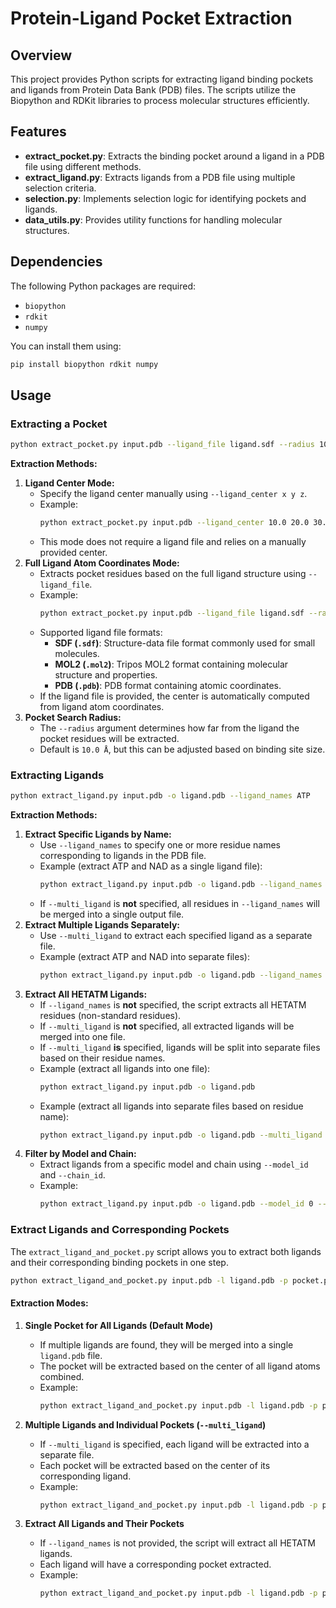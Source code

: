 # Protein-Ligand Pocket Extraction

## Overview
This project provides Python scripts for extracting ligand binding pockets and ligands from Protein Data Bank (PDB) files. The scripts utilize the Biopython and RDKit libraries to process molecular structures efficiently.

## Features
- **extract_pocket.py**: Extracts the binding pocket around a ligand in a PDB file using different methods.
- **extract_ligand.py**: Extracts ligands from a PDB file using multiple selection criteria.
- **selection.py**: Implements selection logic for identifying pockets and ligands.
- **data_utils.py**: Provides utility functions for handling molecular structures.

## Dependencies
The following Python packages are required:
- `biopython`
- `rdkit`
- `numpy`

You can install them using:
```sh
pip install biopython rdkit numpy
```

## Usage

### Extracting a Pocket
```sh
python extract_pocket.py input.pdb --ligand_file ligand.sdf --radius 10.0 -o pocket.pdb
```
**Extraction Methods:**
1. **Ligand Center Mode:**
   - Specify the ligand center manually using `--ligand_center x y z`.
   - Example:
     ```sh
     python extract_pocket.py input.pdb --ligand_center 10.0 20.0 30.0 --radius 10.0 -o pocket.pdb
     ```
   - This mode does not require a ligand file and relies on a manually provided center.
2. **Full Ligand Atom Coordinates Mode:**
   - Extracts pocket residues based on the full ligand structure using `--ligand_file`.
   - Example:
     ```sh
     python extract_pocket.py input.pdb --ligand_file ligand.sdf --radius 10.0 -o pocket.pdb
     ```
   - Supported ligand file formats:
     - **SDF (`.sdf`)**: Structure-data file format commonly used for small molecules.
     - **MOL2 (`.mol2`)**: Tripos MOL2 format containing molecular structure and properties.
     - **PDB (`.pdb`)**: PDB format containing atomic coordinates.
   - If the ligand file is provided, the center is automatically computed from ligand atom coordinates.
3. **Pocket Search Radius:**
   - The `--radius` argument determines how far from the ligand the pocket residues will be extracted.
   - Default is `10.0 Å`, but this can be adjusted based on binding site size.

### Extracting Ligands
```sh
python extract_ligand.py input.pdb -o ligand.pdb --ligand_names ATP
```
**Extraction Methods:**
1. **Extract Specific Ligands by Name:**
   - Use `--ligand_names` to specify one or more residue names corresponding to ligands in the PDB file.
   - Example (extract ATP and NAD as a single ligand file):
     ```sh
     python extract_ligand.py input.pdb -o ligand.pdb --ligand_names ATP NAD
     ```
   - If `--multi_ligand` is **not** specified, all residues in `--ligand_names` will be merged into a single output file.
2. **Extract Multiple Ligands Separately:**
   - Use `--multi_ligand` to extract each specified ligand as a separate file.
   - Example (extract ATP and NAD into separate files):
     ```sh
     python extract_ligand.py input.pdb -o ligand.pdb --ligand_names ATP NAD --multi_ligand
     ```
3. **Extract All HETATM Ligands:**
   - If `--ligand_names` is **not** specified, the script extracts all HETATM residues (non-standard residues).
   - If `--multi_ligand` is **not** specified, all extracted ligands will be merged into one file.
   - If `--multi_ligand` **is** specified, ligands will be split into separate files based on their residue names.
   - Example (extract all ligands into one file):
     ```sh
     python extract_ligand.py input.pdb -o ligand.pdb
     ```
   - Example (extract all ligands into separate files based on residue name):
     ```sh
     python extract_ligand.py input.pdb -o ligand.pdb --multi_ligand
     ```
4. **Filter by Model and Chain:**
   - Extract ligands from a specific model and chain using `--model_id` and `--chain_id`.
   - Example:
     ```sh
     python extract_ligand.py input.pdb -o ligand.pdb --model_id 0 --chain_id A
     ```

### **Extract Ligands and Corresponding Pockets**
The `extract_ligand_and_pocket.py` script allows you to extract both ligands and their corresponding binding pockets in one step.

```sh
python extract_ligand_and_pocket.py input.pdb -l ligand.pdb -p pocket.pdb --ligand_names ATP --radius 10.0
```

#### **Extraction Modes:**
1. **Single Pocket for All Ligands (Default Mode)**
   - If multiple ligands are found, they will be merged into a single `ligand.pdb` file.
   - The pocket will be extracted based on the center of all ligand atoms combined.
   - Example:
     ```sh
     python extract_ligand_and_pocket.py input.pdb -l ligand.pdb -p pocket.pdb --ligand_names ATP NAD --radius 10.0
     ```

2. **Multiple Ligands and Individual Pockets (`--multi_ligand`)**
   - If `--multi_ligand` is specified, each ligand will be extracted into a separate file.
   - Each pocket will be extracted based on the center of its corresponding ligand.
   - Example:
     ```sh
     python extract_ligand_and_pocket.py input.pdb -l ligand.pdb -p pocket.pdb --ligand_names ATP NAD --multi_ligand --radius 10.0
     ```

3. **Extract All Ligands and Their Pockets**
   - If `--ligand_names` is not provided, the script will extract all HETATM ligands.
   - Each ligand will have a corresponding pocket extracted.
   - Example:
     ```sh
     python extract_ligand_and_pocket.py input.pdb -l ligand.pdb -p pocket.pdb --multi_ligand --radius 10.0
     ```
